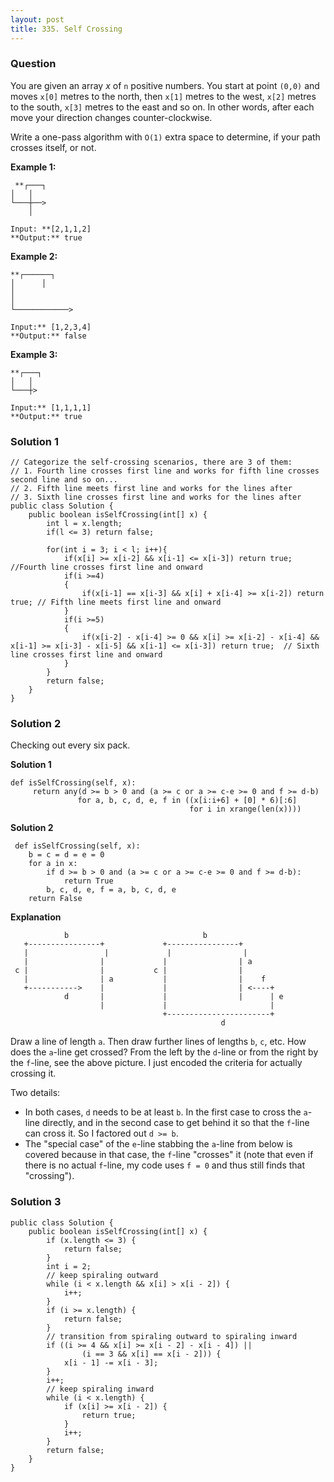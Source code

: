 ```yaml
---
layout: post
title: 335. Self Crossing
---
```

### Question
You are given an array _x_ of `n` positive numbers. You start at point `(0,0)`
and moves `x[0]` metres to the north, then `x[1]` metres to the west, `x[2]`
metres to the south, `x[3]` metres to the east and so on. In other words,
after each move your direction changes counter-clockwise.

Write a one-pass algorithm with `O(1)` extra space to determine, if your path
crosses itself, or not.



 **Example 1:**

    
    
     **┌───┐
    │   │
    └───┼──>
        │
    
    Input: **[2,1,1,2]
    **Output:** true
    

**Example 2:**

    
    
    **┌──────┐
    │      │
    │
    │
    └────────────>
    
    Input:** [1,2,3,4]
    **Output:** false 
    

**Example 3:**

    
    
    **┌───┐
    │   │
    └───┼>
    
    Input:** [1,1,1,1]
    **Output:** true 
    

### Solution 1
    
    
    // Categorize the self-crossing scenarios, there are 3 of them: 
    // 1. Fourth line crosses first line and works for fifth line crosses second line and so on...
    // 2. Fifth line meets first line and works for the lines after
    // 3. Sixth line crosses first line and works for the lines after
    public class Solution {
        public boolean isSelfCrossing(int[] x) {
            int l = x.length;
            if(l <= 3) return false;
            
            for(int i = 3; i < l; i++){
                if(x[i] >= x[i-2] && x[i-1] <= x[i-3]) return true;  //Fourth line crosses first line and onward
                if(i >=4)
                {
                    if(x[i-1] == x[i-3] && x[i] + x[i-4] >= x[i-2]) return true; // Fifth line meets first line and onward
                }
                if(i >=5)
                {
                    if(x[i-2] - x[i-4] >= 0 && x[i] >= x[i-2] - x[i-4] && x[i-1] >= x[i-3] - x[i-5] && x[i-1] <= x[i-3]) return true;  // Sixth line crosses first line and onward
                }
            }
            return false;
        }
    }


### Solution 2
Checking out every six pack.

 **Solution 1**

    
    
    def isSelfCrossing(self, x):
         return any(d >= b > 0 and (a >= c or a >= c-e >= 0 and f >= d-b)
                   for a, b, c, d, e, f in ((x[i:i+6] + [0] * 6)[:6]
                                            for i in xrange(len(x))))
    

**Solution 2**

    
    
     def isSelfCrossing(self, x):
        b = c = d = e = 0
        for a in x:
            if d >= b > 0 and (a >= c or a >= c-e >= 0 and f >= d-b):
                return True
            b, c, d, e, f = a, b, c, d, e
        return False
    

**Explanation**

    
    
                b                              b
       +----------------+             +----------------+
       |                 |             |                |
       |                |             |                | a
     c |                |           c |                |
       |                | a           |                |    f
       +----------->    |             |                | <----+
                d       |             |                |      | e
                        |             |                       |
                                      +-----------------------+
                                                   d
    

Draw a line of length `a`. Then draw further lines of lengths `b`, `c`, etc.
How does the `a`-line get crossed? From the left by the `d`-line or from the
right by the `f`-line, see the above picture. I just encoded the criteria for
actually crossing it.

Two details:

  * In both cases, `d` needs to be at least `b`. In the first case to cross the `a`-line directly, and in the second case to get behind it so that the `f`-line can cross it. So I factored out `d >= b`.
  * The "special case" of the `e`-line stabbing the `a`-line from below is covered because in that case, the `f`-line "crosses" it (note that even if there is no actual `f`-line, my code uses `f = 0` and thus still finds that "crossing").


### Solution 3
    
    
    public class Solution {
        public boolean isSelfCrossing(int[] x) {
            if (x.length <= 3) {
                return false;
            }
            int i = 2;
            // keep spiraling outward
            while (i < x.length && x[i] > x[i - 2]) {
                i++;
            }
            if (i >= x.length) {
                return false;
            }
            // transition from spiraling outward to spiraling inward
            if ((i >= 4 && x[i] >= x[i - 2] - x[i - 4]) ||
                    (i == 3 && x[i] == x[i - 2])) {
                x[i - 1] -= x[i - 3];
            }
            i++;
            // keep spiraling inward
            while (i < x.length) {
                if (x[i] >= x[i - 2]) {
                    return true;
                }
                i++;
            }
            return false;
        }
    }



